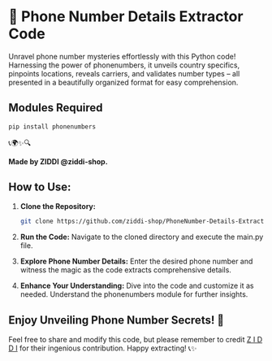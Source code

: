 # 🌟 Phone Number Details Extractor Code

Unravel phone number mysteries effortlessly with this Python code! Harnessing the power of phonenumbers, it unveils country specifics, pinpoints locations, reveals carriers, and validates number types – all presented in a beautifully organized format for easy comprehension.

## Modules Required

```bash
pip install phonenumbers
```

📞🌍✨🔍

**Made by ZIDDI @ziddi-shop.**

## How to Use:

1. **Clone the Repository:**
   ```bash
   git clone https://github.com/ziddi-shop/PhoneNumber-Details-Extractor.git
   ```

2. **Run the Code:**
   Navigate to the cloned directory and execute the main.py file.

3. **Explore Phone Number Details:**
   Enter the desired phone number and witness the magic as the code extracts comprehensive details.

4. **Enhance Your Understanding:**
   Dive into the code and customize it as needed. Understand the phonenumbers module for further insights.

## Enjoy Unveiling Phone Number Secrets! 🌟

Feel free to share and modify this code, but please remember to credit [Z I D D I](https://t.me/ziddi_beatz1) for their ingenious contribution. Happy extracting! 📞✨
